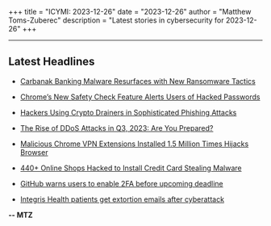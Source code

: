 +++
title = "ICYMI: 2023-12-26"
date = "2023-12-26"
author = "Matthew Toms-Zuberec"
description = "Latest stories in cybersecurity for 2023-12-26"
+++

---------------------------------------------------------------------------
## Latest Headlines
- [Carbanak Banking Malware Resurfaces with New Ransomware Tactics](https://thehackernews.com/2023/12/carbanak-banking-malware-resurfaces.html)

- [Chrome’s New Safety Check Feature Alerts Users of Hacked Passwords](https://cybersecuritynews.com/chrome-new-safety-check-feature/)

- [Hackers Using Crypto Drainers in Sophisticated Phishing Attacks](https://cybersecuritynews.com/crypto-drainers-phishing-attacks/)

- [The Rise of DDoS Attacks in Q3, 2023: Are You Prepared?](https://cybersecuritynews.com/rise-of-ddos-attacks/)

- [Malicious Chrome VPN Extensions Installed 1.5 Million Times Hijacks Browser](https://cybersecuritynews.com/malicious-chrome-vpn-extensions/)

- [440+ Online Shops Hacked to Install Credit Card Stealing Malware](https://cybersecuritynews.com/440-online-shops-hacked/)

- [GitHub warns users to enable 2FA before upcoming deadline](https://www.bleepingcomputer.com/news/software/github-warns-users-to-enable-2fa-before-upcoming-deadline/)

- [Integris Health patients get extortion emails after cyberattack](https://www.bleepingcomputer.com/news/security/integris-health-patients-get-extortion-emails-after-cyberattack/)

**-- MTZ**